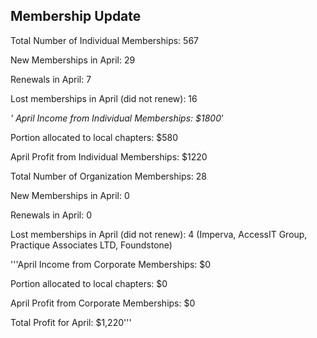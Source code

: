## Membership Update

Total Number of Individual Memberships: 567

New Memberships in April: 29

Renewals in April: 7

Lost memberships in April (did not renew): 16

*' April Income from Individual Memberships: $1800*'

Portion allocated to local chapters: $580

April Profit from Individual Memberships: $1220

Total Number of Organization Memberships: 28

New Memberships in April: 0

Renewals in April: 0

Lost memberships in April (did not renew): 4 (Imperva, AccessIT Group,
Practique Associates LTD, Foundstone)

'''April Income from Corporate Memberships: $0

Portion allocated to local chapters: $0

April Profit from Corporate Memberships: $0

Total Profit for April: $1,220'''
